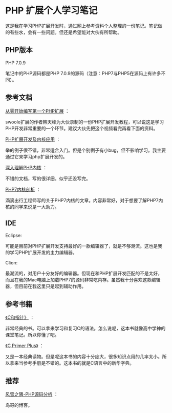 PHP 扩展个人学习笔记
============

这是我在学习PHP扩展开发时，通过网上参考资料个人整理的一份笔记。笔记做的有些水，会有一些问题。但还是希望能对大伙有所帮助。


PHP版本
-----

PHP 7.0.9

笔记中的PHP源码都是PHP 7.0.9的源码（注意：PHP7与PHP5在源码上有许多不同）。

参考文档
----

[从零开始编写第一个PHP扩展](http://wiki.swoole.com/wiki/page/238.html) ：

swoole扩展的作者韩天峰为大伙录制的一份PHP扩展开发教程，可以说这是学习PHP开发非常重要的一个环节。建议大伙先把这个视频看完再看下面的资料。

[PHP扩展开发及内核应用](http://www.cunmou.com/phpbook/preface.md) ：

举的例子很不错，非常适合入门。但是个别例子有小bug，但不影响学习。我主要通过它来学习php扩展开发的。

[深入理解PHP内核](http://www.php-internals.com) ：

不错的文档，写的很详细。似乎还没写完。

[PHP7内核剖析](https://github.com/pangudashu/php7-internal) ：

滴滴出行工程师写的关于PHP7内核的文章。内容非常好，对于想要了解PHP7内核的同学来说是一大助力。

IDE
---

Eclipse:

可能是目前对PHP扩展开发支持最好的一款编辑器了，就是不够潮流。这也是我的学习PHP扩展开发的主力编辑器。

Clion:

最潮流的，对用户十分友好的编辑器。但现在和PHP扩展开发匹配的不是太好，而且在我的Mac电脑上加载PHP7的源码非常吃内存。虽然我十分喜欢这款编辑器，但目前在我这里只是起到辅助作用。


参考书籍
----
[《C和指针》](https://www.amazon.cn/C%E5%92%8C%E6%8C%87%E9%92%88-Pointers-On-C-Kenneth-A-Reek/dp/B00163LU68/ref=sr_1_1?ie=UTF8&qid=1481866902&sr=8-1&keywords=c%E5%92%8C%E6%8C%87%E9%92%88) ：

非常经典的书。可以拿来学习和复习C的语法。怎么说呢，这本书就像高中学神的课堂笔记。所以你懂了吧。

[《C Primer Plus》](https://www.amazon.cn/C-Primer-Plus-%E6%99%AE%E6%8B%89%E5%A1%94/dp/B001171NQ6/ref=sr_1_3?ie=UTF8&qid=1481867050&sr=8-3&keywords=c) ：

又是一本经典读物。但是呢这本书的内容十分庞大，很多知识点用的几率太小。所以拿来当参考手册是不错的。这本书的就是C语言中的新华字典。

推荐
---
[风雪之隅-PHP源码分析](http://www.laruence.com/php-internal) ：

鸟哥的博客。
